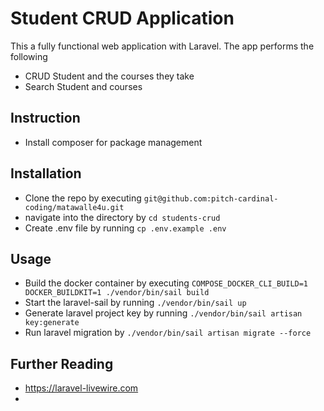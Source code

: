 # Student CRUD Application
This a fully functional web application with Laravel. 
The app performs the following
- CRUD Student and the courses they take
- Search Student and courses

## Instruction
- Install composer for package management

## Installation
- Clone the repo by executing `git@github.com:pitch-cardinal-coding/matawalle4u.git`
- navigate into the directory by `cd students-crud`
- Create .env file by running `cp .env.example .env`

## Usage
- Build the docker container by executing `COMPOSE_DOCKER_CLI_BUILD=1 DOCKER_BUILDKIT=1 ./vendor/bin/sail build`
- Start the laravel-sail by running `./vendor/bin/sail up`
- Generate laravel project key by running `./vendor/bin/sail artisan key:generate`
- Run laravel migration by `./vendor/bin/sail artisan migrate --force`

## Further Reading
- https://laravel-livewire.com
- 
